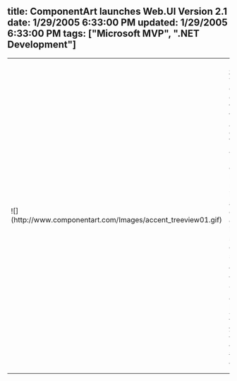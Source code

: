 title: ComponentArt launches Web.UI Version 2.1
date: 1/29/2005 6:33:00 PM
updated: 1/29/2005 6:33:00 PM
tags: ["Microsoft MVP", ".NET Development"]
---
<table>
  <tbody>
  <tr>
    <td>![](http://www.componentart.com/Images/accent_treeview01.gif)</td>
    <td>
      

[ComponentArt](http://www.componentart.com/home.aspx) was 
      kind enough to offer me a free license of there ASP.NET components: Web.UI 
      2.1 for ASP.NET. I post about the components because I was really 
      impressed about the quality and decided to integrate some of them on my 
      web site [Tech Head Brothers](http://www.techheadbrothers.com "Tech Head Brothers").

You might check them here : [Menu](http://www.componentart.com/menu/default.aspx), [TreeView](http://www.componentart.com/treeview/default.aspx), [NavBar](http://www.componentart.com/navbar/default.aspx), [TabStrip](http://www.componentart.com/tabstrip/default.aspx), [MultiPage](http://www.componentart.com/multipage/default.aspx), 
      [SiteMap](http://www.componentart.com/sitemap/default.aspx), [Rotator](http://www.componentart.com/rotator/default.aspx), [Snap](http://www.componentart.com/snap/default.aspx).
</td></tr></tbody></table>
